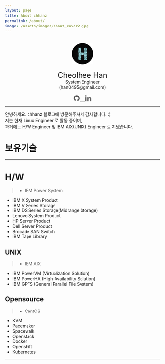 ```yaml
---
layout: page
title: About chhanz
permalink: /about/
image: /assets/images/about_cover2.jpg
---
```

<center>
<br>
<img src="/assets/images/pc/default_blog_logo.png" width="70" height="70">
<br>
<br>
<font size="5">Cheolhee Han</font>
<br>
System Engineer
<br>
(han0495@gmail.com)
<br>
<br>
<a href="https://github.com/chhanz"><img src="/assets/images/pc/icon_git.png" width="20" height="20">&emsp; </a>
<a href="https://www.linkedin.com/in/chhanz/"><img src="/assets/images/pc/icon_linkedin.png" width="20" height="20"></a>

</center>

* * *

안녕하세요.  chhanz 블로그에 방문해주셔서 감사합니다. :)   
저는 현재 Linux Engineer 로 활동 중이며,   
과거에는 H/W Engineer 및 IBM AIX(UNIX) Engineer 로 지냈습니다.


# __보유기술__

* * *

# H/W
>* IBM Power System
* IBM X System Product
* IBM V Series Storage 
* IBM DS Series Storage(Midrange Storage) 
* Lenovo System Product
* HP Server Product
* Dell Server Product
* Brocade SAN Switch 
* IBM Tape Library 

## UNIX
>* IBM AIX 
* IBM PowerVM (Virtualization Solution)
* IBM PowerHA (High-Availability Solution)
* IBM GPFS (General Parallel File System)

## Opensource 
>* CentOS 
* KVM
* Pacemaker
* Spacewalk
* Openstack
* Docker
* Openshift
* Kubernetes

* * *


